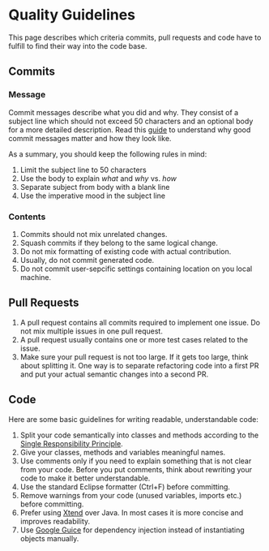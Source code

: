 # Quality Guidelines

This page describes which criteria commits, pull requests and code have to fulfill to find their way into the code base.

## Commits

### Message
Commit messages describe what you did and why. They consist of a subject line which should not exceed 50 characters and an optional body for a more detailed description. 
Read this [guide](https://chris.beams.io/posts/git-commit/) to understand why good commit messages matter and how they look like. 

As a summary, you should keep the following rules in mind:
1. Limit the subject line to 50 characters
2. Use the body to explain *what* and *why* vs. *how*
3. Separate subject from body with a blank line
4. Use the imperative mood in the subject line

### Contents
1. Commits should not mix unrelated changes.
2. Squash commits if they belong to the same logical change.
3. Do not mix formatting of existing code with actual contribution.
4. Usually, do not commit generated code.
5. Do not commit user-sepcific settings containing location on you local machine.

## Pull Requests

1. A pull request contains all commits required to implement one issue. Do not mix multiple issues in one pull request.
2. A pull request usually contains one or more test cases related to the issue.
3. Make sure your pull request is not too large. If it gets too large, think about splitting it. One way is to separate refactoring code into a first PR and put your actual semantic changes into a second PR.

## Code

Here are some basic guidelines for writing readable, understandable code:
1. Split your code semantically into classes and methods according to the [Single Responsibility Principle](https://en.wikipedia.org/wiki/Single_responsibility_principle).
2. Give your classes, methods and variables meaningful names.
3. Use comments only if you need to explain something that is not clear from your code. Before you put comments, think about rewriting your code to make it better understandable.
4. Use the standard Eclipse formatter (Ctrl+F) before committing.
5. Remove warnings from your code (unused variables, imports etc.) before committing.
6. Prefer using [Xtend](https://www.eclipse.org/xtend/) over Java. In most cases it is more concise and improves readability.
7. Use [Google Guice](https://github.com/google/guice/wiki/Motivation) for dependency injection instead of instantiating objects manually.

